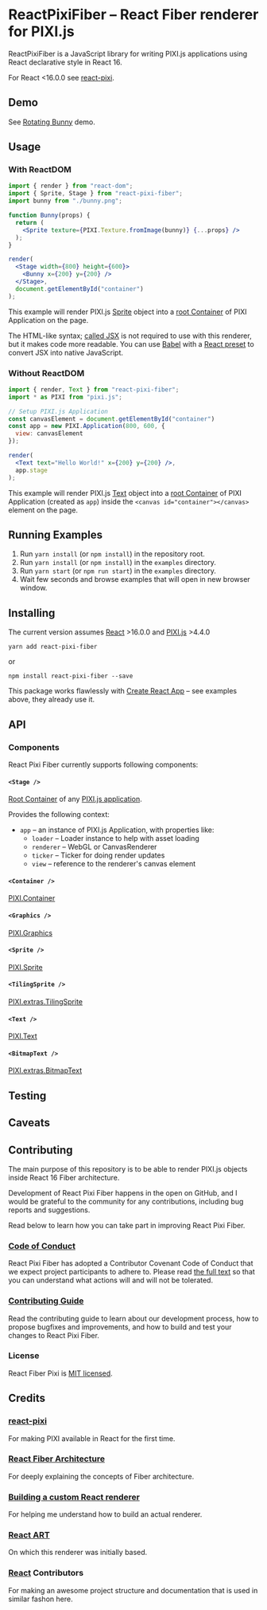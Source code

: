# ReactPixiFiber – React Fiber renderer for PIXI.js

ReactPixiFiber is a JavaScript library for writing PIXI.js applications using React declarative style in React 16.

For React <16.0.0 see [react-pixi](https://github.com/Izzimach/react-pixi).

## Demo

See [Rotating Bunny](https://codesandbox.io/s/q7oj1p0jo6) demo.


## Usage

### With ReactDOM

```jsx harmony
import { render } from "react-dom";
import { Sprite, Stage } from "react-pixi-fiber";
import bunny from "./bunny.png";

function Bunny(props) {
  return (
    <Sprite texture={PIXI.Texture.fromImage(bunny)} {...props} />
  );
}

render(
  <Stage width={800} height={600}>
    <Bunny x={200} y={200} />
  </Stage>,
  document.getElementById("container")
);
```

This example will render PIXI.js [Sprite](http://pixijs.download/release/docs/PIXI.Sprite.html) object into a [root Container](http://pixijs.download/release/docs/PIXI.Application.html#stage) of PIXI Application on the page.

The HTML-like syntax; [called JSX](https://reactjs.org/docs/introducing-jsx.html) is not required to use with this renderer, but it makes code more readable. You can use [Babel](https://babeljs.io/) with a [React preset](https://babeljs.io/docs/plugins/preset-react/) to convert JSX into native JavaScript.


### Without ReactDOM

```jsx harmony
import { render, Text } from "react-pixi-fiber";
import * as PIXI from "pixi.js";

// Setup PIXI.js Application
const canvasElement = document.getElementById("container")
const app = new PIXI.Application(800, 600, {
  view: canvasElement
});

render(
  <Text text="Hello World!" x={200} y={200} />, 
  app.stage
);
```

This example will render PIXI.js [Text](http://pixijs.download/release/docs/PIXI.Text.html) object into a [root Container](http://pixijs.download/release/docs/PIXI.Application.html#stage) of PIXI Application (created as `app`) inside the `<canvas id="container"></canvas>` element on the page.


## Running Examples

1. Run `yarn install` (or `npm install`) in the repository root.
2. Run `yarn install` (or `npm install`) in the `examples` directory.
3. Run `yarn start` (or `npm run start`) in the `examples` directory.
4. Wait few seconds and browse examples that will open in new browser window.


## Installing

The current version assumes [React](https://github.com/facebook/react) >16.0.0 and [PIXI.js](https://github.com/pixijs/pixi.js) >4.4.0

    yarn add react-pixi-fiber

or

    npm install react-pixi-fiber --save

This package works flawlessly with [Create React App](https://github.com/facebookincubator/create-react-app) – see examples above, they already use it.


## API

### Components

React Pixi Fiber currently supports following components:

#### `<Stage />`

[Root Container](http://pixijs.download/release/docs/PIXI.Application.html#stage) of any [PIXI.js application](PIXIjs.download/release/docs/PIXI.Application.html).

Provides the following context:
* `app` – an instance of PIXI.js Application, with properties like:
  * `loader` – Loader instance to help with asset loading
  * `renderer` – WebGL or CanvasRenderer
  * `ticker` – Ticker for doing render updates
  * `view` – reference to the renderer's canvas element

#### `<Container />`

[PIXI.Container](http://pixijs.download/release/docs/PIXI.Container.html)

#### `<Graphics />`

[PIXI.Graphics](http://pixijs.download/release/docs/PIXI.Graphics.html)

#### `<Sprite />`

[PIXI.Sprite](http://pixijs.download/release/docs/PIXI.Sprite.html)

#### `<TilingSprite />`

[PIXI.extras.TilingSprite](http://pixijs.download/release/docs/PIXI.extras.TilingSprite.html)

#### `<Text />`

[PIXI.Text](http://pixijs.download/release/docs/PIXI.Text.html)

#### `<BitmapText />`

[PIXI.extras.BitmapText](http://pixijs.download/release/docs/PIXI.extras.BitmapText.html)


## Testing


## Caveats


## Contributing

The main purpose of this repository is to be able to render PIXI.js objects inside React 16 Fiber architecture.
 
Development of React Pixi Fiber happens in the open on GitHub, and I would be grateful to the community for any contributions, including bug reports and suggestions.

Read below to learn how you can take part in improving React Pixi Fiber.

### [Code of Conduct](https://github.com/michalochman/react-pixi-fiber/blob/master/CODE_OF_CONDUCT.md)
React Pixi Fiber has adopted a Contributor Covenant Code of Conduct that we expect project participants to adhere to. Please read [the full text](https://github.com/michalochman/react-pixi-fiber/blob/master/CODE_OF_CONDUCT.md) so that you can understand what actions will and will not be tolerated.

### [Contributing Guide](https://github.com/michalochman/react-pixi-fiber/blob/master/CONTRIBUTING.md)

Read the contributing guide to learn about our development process, how to propose bugfixes and improvements, and how to build and test your changes to React Pixi Fiber.


### License

React Fiber Pixi is [MIT licensed]((https://github.com/michalochman/react-pixi-fiber/blob/master/LICENSE)).


## Credits

### [react-pixi](https://github.com/Izzimach/react-pixi)

For making PIXI available in React for the first time.

### [React Fiber Architecture](https://github.com/acdlite/react-fiber-architecture)

For deeply explaining the concepts of Fiber architecture.

### [Building a custom React renderer](https://github.com/nitin42/Making-a-custom-React-renderer)

For helping me understand how to build an actual renderer.

### [React ART](https://github.com/facebook/react/tree/master/packages/react-art)

On which this renderer was initially based.

### [React](https://github.com/facebook/react) Contributors

For making an awesome project structure and documentation that is used in similar fashon here.
